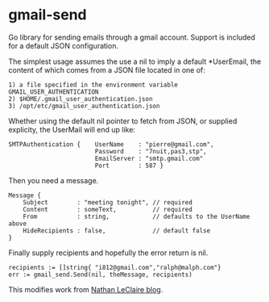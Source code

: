 # gmail-send 

Go library for sending emails through a gmail account.  Support is included for a default
JSON configuration.

The simplest usage assumes the use a nil to imply a default *UserEmail, 
the content of which comes from a JSON file located in one of:

	1) a file specified in the environment variable GMAIL_USER_AUTHENTICATION
	2) $HOME/.gmail_user_authentication.json
	3) /opt/etc/gmail_user_authentication.json
	
Whether using the default nil pointer to fetch from JSON, or supplied explicity, 
the UserMail will end up like:

```
SMTPAuthentication { 	UserName    : "pierre@gmail.com", 
						Password    : "7nuit,pas3,stp",
						EmailServer : "smtp.gmail.com"
						Port        : 587 }
```

Then you need a message.

```
Message {
	Subject        : "meeting tonight", // required 
	Content        : someText,          // required
	From           : string,            // defaults to the UserName above
	HideRecipients : false,             // default false
}
```

Finally supply recipients and hopefully the error return is nil.

```
recipients := []string{ "i812@gmail.com","ralph@malph.com"}
err := gmail_send.Send(nil, theMessage, recipients)
```


This modifies work from 
[Nathan LeClaire blog](https://nathanleclaire.com/blog/2013/12/17/sending-email-from-gmail-using-golang/).

